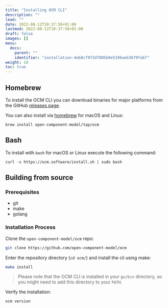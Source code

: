 ```yaml
---
title: "Installing OCM CLI"
description: ""
lead: ""
date: 2022-08-12T10:37:58+01:00
lastmod: 2022-08-12T10:37:58+01:00
draft: false
images: []
menu:
  docs:
    parent: ""
    identifier: "installation-4eb8cf9f3d7805b0e5196aeb3679fabf"
weight: 10
toc: true
---
```


## Homebrew

To install the OCM CLI you can download binaries for major platforms from the GitHub [releases page](https://github.com/open-component-model/ocm/releases).

You can also install via [homebrew](https://brew.sh/) for macOS and Linux:

`brew install open-component-model/tap/ocm`

## Bash

To install with `bash` for macOS or Linux execute the following command:

`curl -s https://ocm.software/install.sh | sudo bash`

## Building from source
### Prerequisites

- git
- make
- golang

### Installation Process

Clone the `open-component-model/ocm` repo:

```bash
git clone https://github.com/open-component-model/ocm
```

Enter the repository directory (`cd ocm/`) and install the cli using make:

```bash
make install
```

> Please note that the OCM CLI is installed in your `go/bin` directory, so you might need to add this directory to your `PATH`.

Verify the installation:

```bash
ocm version
```



